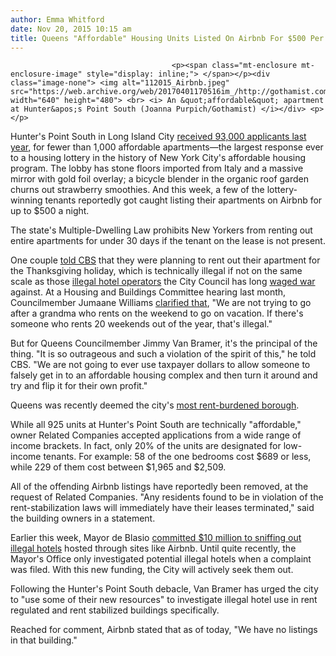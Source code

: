 ```yaml
---
author: Emma Whitford
date: Nov 20, 2015 10:15 am
title: Queens "Affordable" Housing Units Listed On Airbnb For $500 Per Night
---
```


	
										<p><span class="mt-enclosure mt-enclosure-image" style="display: inline;"> </span></p><div class="image-none"> <img alt="112015_Airbnb.jpeg" src="https://web.archive.org/web/20170401170516im_/http://gothamist.com/attachments/nyc_ewhitford/112015_Airbnb.jpeg" width="640" height="480"> <br> <i> An &quot;affordable&quot; apartment at Hunter&apos;s Point South (Joanna Purpich/Gothamist) </i></div> <p></p>

<p>Hunter&apos;s Point South in Long Island City <a href="https://web.archive.org/web/20170401170516/http://gothamist.com/2015/05/22/hunters_point_south_photos.php">received 93,000 applicants last year</a>, for fewer than 1,000 affordable apartments&#x2014;the largest response ever to a housing lottery in the history of New York City&apos;s affordable housing program. The lobby has stone floors imported from Italy and a massive mirror with gold foil overlay; a bicycle blender in the organic roof garden churns out strawberry smoothies. And this week, a few of the lottery-winning tenants reportedly got caught listing their apartments on Airbnb for up to $500 a night. </p>

<p>The state&apos;s Multiple-Dwelling Law prohibits New Yorkers from renting out entire apartments for under 30 days if the tenant on the lease is not present. </p>

<p>One couple <a href="https://web.archive.org/web/20170401170516/http://newyork.cbslocal.com/2015/11/19/airbnb-tax-subsidized-housing/">told CBS</a> that they were planning to rent out their apartment for the Thanksgiving holiday, which is technically illegal if not on the same scale as those <a href="https://web.archive.org/web/20170401170516/http://gothamist.com/2015/06/10/airbnb_fines_nyc.php">illegal hotel operators</a> the City Council has long <a href="https://web.archive.org/web/20170401170516/http://gothamist.com/2015/01/21/airbnb_nyc_city_council.php">waged war</a> against. At a Housing and Buildings Committee hearing last month, Councilmember Jumaane Williams <a href="https://web.archive.org/web/20170401170516/http://gothamist.com/2015/10/30/sure_drag_tim_burton_into_this.php">clarified that</a>, &quot;We are not trying to go after a grandma who rents on the weekend to go on vacation. If there&apos;s someone who rents 20 weekends out of the year, that&apos;s illegal.&quot; </p>

<p>But for Queens Councilmember Jimmy Van Bramer, it&apos;s the principal of the thing. &quot;It is so outrageous and such a violation of the spirit of this,&quot; he told CBS. &quot;We are not going to ever use taxpayer dollars to allow someone to falsely get in to an affordable housing complex and then turn it around and try and flip it for their own profit.&quot; </p>

<p>Queens was recently deemed the city&apos;s <a href="https://web.archive.org/web/20170401170516/http://gothamist.com/2015/11/13/queens_rent_burden.php">most rent-burdened borough</a>. </p>

<p>While all 925 units at Hunter&apos;s Point South are technically &quot;affordable,&quot; owner Related Companies accepted applications from a wide range of income brackets. In fact, only 20% of the units are designated for low-income tenants. For example: 58 of the one bedrooms cost $689 or less, while 229 of them cost between $1,965 and $2,509.</p>

<p>All of the offending Airbnb listings have reportedly been removed, at the request of Related Companies. &quot;Any residents found to be in violation of the rent-stabilization laws will immediately have their leases terminated,&quot; said the building owners in a statement. </p>

<p>Earlier this week, Mayor de Blasio <a href="https://web.archive.org/web/20170401170516/http://gothamist.com/2015/11/16/de_blasio_10m_airbnb_illegal_hotels.php">committed $10 million to sniffing out illegal hotels</a> hosted through sites like Airbnb. Until quite recently, the Mayor&apos;s Office only investigated potential illegal hotels when a complaint was filed. With this new funding, the City will actively seek them out. </p>

<p>Following the Hunter&apos;s Point South debacle, Van Bramer has urged the city to &quot;use some of their new resources&quot; to investigate illegal hotel use in rent regulated and rent stabilized buildings specifically. </p>

<p>Reached for comment, Airbnb stated that as of today, &quot;We have no listings in that building.&quot; </p>					
										
									
				